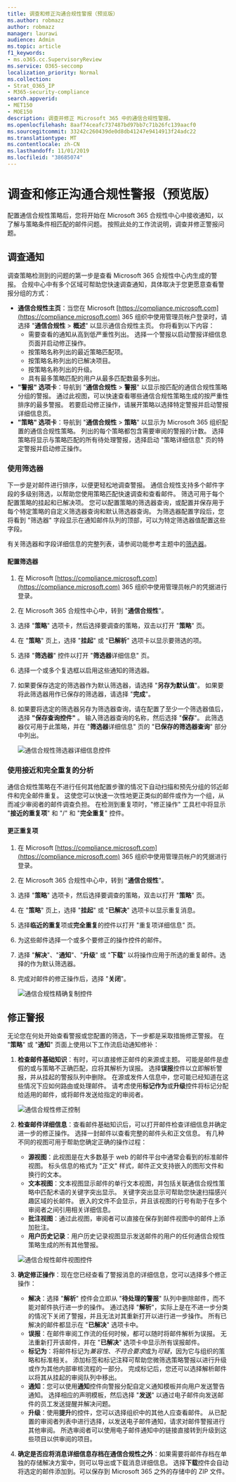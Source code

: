 ```yaml
---
title: 调查和修正沟通合规性警报（预览版）
ms.author: robmazz
author: robmazz
manager: laurawi
audience: Admin
ms.topic: article
f1_keywords:
- ms.o365.cc.SupervisoryReview
ms.service: O365-seccomp
localization_priority: Normal
ms.collection:
- Strat_O365_IP
- M365-security-compliance
search.appverid:
- MET150
- MOE150
description: 调查并修正 Microsoft 365 中的通信合规性警报。
ms.openlocfilehash: 8aaf74ceafc737487bd97bb7c71b26fc139aacf0
ms.sourcegitcommit: 33242c260439de0d8db41247e9414913f24adc22
ms.translationtype: MT
ms.contentlocale: zh-CN
ms.lasthandoff: 11/01/2019
ms.locfileid: "38685074"
---
```

# <a name="investigate-and-remediate-communication-compliance-alerts-preview"></a>调查和修正沟通合规性警报（预览版）

配置通信合规性策略后，您将开始在 Microsoft 365 合规性中心中接收通知，以了解与策略条件相匹配的邮件问题。 按照此处的工作流说明，调查并修正警报问题。

## <a name="investigate-alerts"></a>调查通知

调查策略检测到的问题的第一步是查看 Microsoft 365 合规性中心内生成的警报。 合规中心中有多个区域可帮助您快速调查通知，具体取决于您更愿意查看警报分组的方式：

- **通信合规性主页**：当您在 Microsoft [https://compliance.microsoft.com](https://compliance.microsoft.com) 365 组织中使用管理员帐户登录时，请选择 "**通信合规性** > **概述**" 以显示通信合规性主页。 你将看到以下内容：
    - 需要查看的通知从高到低严重性列出。 选择一个警报以启动警报详细信息页面并启动修正操作。
    - 按策略名称列出的最近策略匹配项。
    - 按策略名称列出的已解决项目。
    - 按策略名称列出的升级。
    - 具有最多策略匹配的用户从最多匹配数最多列出。
- **"警报" 选项卡**：导航到 "**通信合规性** > **警报**" 以显示按匹配的通信合规性策略分组的警报。 通过此视图，可以快速查看哪些通信合规性策略生成的按严重性排序的最多警报。  若要启动修正操作，请展开策略以选择特定警报并启动警报详细信息页。
- **"策略" 选项卡**：导航到 "**通信合规性** > **策略**" 以显示为 Microsoft 365 组织配置的通信合规性策略。 列出的每个策略都包含需要审阅的警报的计数。 选择策略将显示与策略匹配的所有待处理警报，选择启动 "策略详细信息" 页的特定警报并启动修正操作。

### <a name="using-filters"></a>使用筛选器

下一步是对邮件进行排序，以便更轻松地调查警报。 通信合规性支持多个邮件字段的多级别筛选，以帮助您使用策略匹配快速调查和查看邮件。 筛选可用于每个配置策略的挂起和已解决项。 您可以配置策略的筛选器查询，或配置并保存用于每个特定策略的自定义筛选器查询和默认筛选器查询。 为筛选器配置字段后，您将看到 "筛选器" 字段显示在通知邮件队列的顶部，可以为特定筛选器值配置这些字段。

有关筛选器和字段详细信息的完整列表，请参阅功能参考主题中的[筛选器](communication-compliance-feature-reference.md#filters)。

#### <a name="to-configure-a-filter"></a>配置筛选器

1. 在 Microsoft [https://compliance.microsoft.com](https://compliance.microsoft.com) 365 组织中使用管理员帐户的凭据进行登录。

2. 在 Microsoft 365 合规性中心中，转到 "**通信合规性**"。

3. 选择 "**策略**" 选项卡，然后选择要调查的策略，双击以打开 "**策略**" 页。

4. 在 "**策略**" 页上，选择 "**挂起**" 或 "**已解析**" 选项卡以显示要筛选的项。

5. 选择 "**筛选器**" 控件以打开 "**筛选器**详细信息" 页。

6. 选择一个或多个复选框以启用这些通知的筛选器。

7. 如果要保存选定的筛选器作为默认筛选器，请选择 "**另存为默认值**"。 如果要将此筛选器用作已保存的筛选器，请选择 "**完成**"。

8. 如果要将选定的筛选器另存为筛选器查询，请在配置了至少一个筛选器值后，选择 **"保存查询控件"** 。 输入筛选器查询的名称，然后选择 "**保存**"。 此筛选器仅可用于此策略，并在 "**筛选器**详细信息" 页的 "**已保存的筛选器查询**" 部分中列出。

    ![通信合规性筛选器详细信息控件](media/communication-compliance-filter-detail-controls.png)

### <a name="using-near-and-exact-duplicate-analysis"></a>使用接近和完全重复的分析

通信合规性策略在不进行任何其他配置步骤的情况下自动扫描和预先分组的邻近邮件和完全邮件重复。 这使您可以快速一次性地更正类似的邮件或作为一个组，从而减少审阅者的邮件调查负担。 在检测到重复项时，"修正操作" 工具栏中将显示 "**接近的重复项**" 和 "/" 和 "**完全重复**" 控件。

#### <a name="to-remediate-duplicates"></a>更正重复项

1. 在 Microsoft [https://compliance.microsoft.com](https://compliance.microsoft.com) 365 组织中使用管理员帐户的凭据进行登录。

2. 在 Microsoft 365 合规性中心中，转到 "**通信合规性**"。

3. 选择 "**策略**" 选项卡，然后选择要调查的策略，双击以打开 "**策略**" 页。

4. 在 "**策略**" 页上，选择 "**挂起**" 或 "**已解决**" 选项卡以显示重复消息。

5. 选择**临近的重复**项或**完全重复**的控件以打开 "重复项详细信息" 页。

6. 为这些邮件选择一个或多个要修正的操作控件的邮件。

7. 选择 "**解决**"、"**通知**"、"**升级**" 或 "**下载**" 以将操作应用于所选的重复邮件。选择的作为默认筛选器。

8. 完成对邮件的修正操作后，选择 "**关闭**"。

    ![通信合规性精确复制控件](media/communication-compliance-duplicates-controls.png)

## <a name="remediate-alerts"></a>修正警报

无论您在何处开始查看警报或您配置的筛选，下一步都是采取措施修正警报。 在 "**策略**" 或 "**通知**" 页面上使用以下工作流启动通知修补：

1. **检查邮件基础知识**：有时，可以直接修正邮件的来源或主题。 可能是邮件是虚假的或与策略不正确匹配，应将其解析为误报。 选择**误报**控件以立即解析警报，并从挂起的警报队列中删除。 在源或发件人信息中，您可能已经知道在这些情况下应如何路由或处理邮件。 请考虑使用**标记作为**或**升级**控件将标记分配给适用的邮件，或将邮件发送给指定的审阅者。

    ![通信合规性修正控制](media/communication-compliance-remediation-controls.png)

2. **检查邮件详细信息**：查看邮件基础知识后，可以打开邮件检查详细信息并确定进一步的修正操作。 选择一封邮件以查看完整的邮件头和正文信息。 有几种不同的视图可用于帮助您确定正确的操作过程：

    - **源视图**：此视图是在大多数基于 web 的邮件平台中通常会看到的标准邮件视图。 标头信息的格式为 "正文" 样式，邮件正文支持嵌入的图形文件和换行的文本。
    - **文本视图**：文本视图显示邮件的单行文本视图，并包括关联通信合规性策略中匹配术语的关键字突出显示。 关键字突出显示可帮助您快速扫描感兴趣区域的长邮件。 嵌入的文件不会显示，并且该视图的行号有助于在多个审阅者之间引用相关详细信息。
    - **批注视图**：通过此视图，审阅者可以直接在保存到邮件视图中的邮件上添加批注。
    - **用户历史记录**：用户历史记录视图显示发送邮件的用户的任何通信合规性策略生成的所有其他警报。

    ![通信合规性邮件视图控件](media/communication-compliance-message-views.png)

3. **确定修正操作**：现在您已经查看了警报消息的详细信息，您可以选择多个修正操作：

    - **解决**：选择 "**解析**" 控件会立即从 "**待处理的警报**" 队列中删除邮件，而不能对邮件执行进一步的操作。 通过选择 "**解析**"，实际上是在不进一步分类的情况下关闭了警报，并且无法对其重新打开以进行进一步操作。 所有已解决的邮件都显示在 "**已解决**" 选项卡中。
    - **误报**：在邮件审阅工作流的任何时候，都可以随时将邮件解析为误报。 无法重新打开该邮件，并在 "**已解决**" 选项卡中显示所有误报邮件。
    - **标记为**：将邮件标记为*兼容性*、*不符合要求*或为*可疑*，因为它与组织的策略和标准相关。 添加标签和标记注释可帮助您微筛选策略警报以进行升级或作为其他内部审核流程的一部分。 完成标记后，您还可以选择解析邮件以将其从挂起的审阅队列中移出。
    - **通知**：您可以使用**通知**控件向警报分配自定义通知模板并向用户发送警告通知。 选择相应的声明模板，然后选择 "**发送**" 以通过电子邮件向发送邮件的员工发送提醒并解决问题。
    - **升级**：使用**提升**的控件，您可以选择组织中的其他人应查看邮件。 从已配置的审阅者列表中进行选择，以发送电子邮件通知，请求对邮件警报进行其他审阅。 所选审阅者可以使用电子邮件通知中的链接直接转到升级到这些项目以供审阅的项目。

4. **确定是否应将消息详细信息存档在通信合规性之外**：如果需要将邮件存档在单独的存储解决方案中，则可以导出或下载消息详细信息。 选择**下载**控件会自动将选定的邮件添加到。可以保存到 Microsoft 365 之外的存储中的 ZIP 文件。
